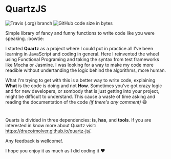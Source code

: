 # QuartzJS

![Travis (.org) branch](https://img.shields.io/travis/DracotMolver/quartz-js/master)
![GitHub code size in bytes](https://img.shields.io/github/languages/code-size/DracotMolver/quartz-js)

Simple library of fancy and funny functions to write code like you were speaking. :bowtie:

I started **Quartz** as a project where I could put in practice all I've been learning in JavaScript and coding in general. Here I reinvented the wheel using Functional Programing and taking the syntax from test frameworks like Mocha or Jasmine. I was looking for a way to make my code more readible without undertanding the logic behind the algorithms, more human.

What I'm trying to get with this is a better way to write code, explaining **What** is the code is doing and not **How**. Sometimes you've got crazy logic and for new developers, or sombody that is just getting into your project, might be difficult to understand. This cause a waste of time asking and reading the documentation of the code _(if there's any comment)_ :sweat_smile:

#

Quarts is divided in three dependencies: **is**, **has**, and **tools**. If you are interested in know more about Quartz visit: https://dracotmolver.github.io/quartz-js/.

Any feedback is wellcome!.

I hope you enjoy it as much as I did coding it :heart: